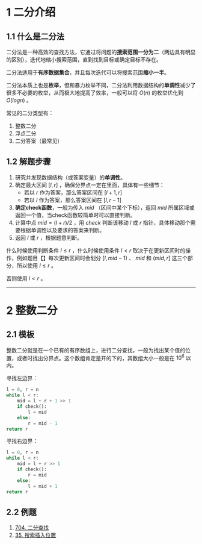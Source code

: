 # 1 二分介绍

## 1.1 什么是二分法

二分法是一种高效的查找方法，它通过将问题的**搜索范围一分为二**（两边具有明显的区别），迭代地缩小搜索范围，直到找到目标或确定目标不存在。

二分法适用于**有序数据集合**，并且每次迭代可以将搜索范围**缩小一半**。

二分法本质上也是**枚举**，但和暴力枚举不同，二分法利用数据结构的**单调性**减少了很多不必要的枚举，从而极大地提高了效率，一般可以将 $O(n)$ 的枚举优化到 $O(logn)$ 。

常见的二分类型有：

1. 整数二分
2. 浮点二分
3. 二分答案（最常见）

## 1.2 解题步骤

1. 研究并发现数据结构（或答案变量）的**单调性**。
2. 确定最大区间 $[l, r]$ ，确保分界点一定在里面，具体有一些细节：
    - 若以 $r$ 作为答案，那么答案区间在 $[l+1, r]$
    - 若以 $l$ 作为答案，那么答案区间在 $[l, r-1]$
3. **确定check函数**，一般为传入 $mid$ （区间中某个下标），返回 $mid$ 所属区域或返回一个值，当check函数较简单时可以直接判断。
4. 计算中点 $mid=(l+r)/2$ ，用 $check$ 判断该移动 $l$ 或 $r$ 指针，具体移动那个需要根据单调性以及要求的答案来判断。
5. 返回 $l$ 或 $r$ ，根据题意判断。

什么时候使用判断条件 $l \leq r$ ，什么时候使用条件 $l < r$ 取决于在更新区间时的操作，例如题目【】每次更新区间时会划分 $[l, mid - 1)$ 、 $mid$ 和 $(mid, r]$ 这三个部分，所以使用 $l \leq r$ 。

否则使用 $l < r$ 。

---

# 2 整数二分

## 2.1 模板

整数二分就是在一个已有的有序数组上，进行二分查找，一般为找出某个值的位置，或者时找出分界点。这个数组肯定是开的下的，其数组大小一般是在 $10^6$ 以内。

寻找左边界：

```python
l = 0, r = n
while l < r:
    mid = l + r + 1 >> 1
    if check():
        l = mid
    else:
        r = mid - 1
return r
```

寻找右边界：

```python
l = 0, r = n
while l < r:
    mid = l + r >> 1
    if check():
        r = mid
    else:
        l = mid + 1
return r
```

## 2.2 例题

1. [704. 二分查找](/leetcode/其他/704.%20二分查找.md)
2. [35. 搜索插入位置](/leetcode/2-热题100/11-二分查找/35.%20搜索插入位置.md)